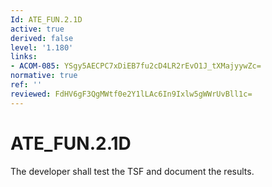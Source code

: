 ```yaml
---
Id: ATE_FUN.2.1D
active: true
derived: false
level: '1.180'
links:
- ACOM-085: YSgy5AECPC7xDiEB7fu2cD4LR2rEvO1J_tXMajyywZc=
normative: true
ref: ''
reviewed: FdHV6gF3QgMWtf0e2Y1lLAc6In9Ixlw5gWWrUvBll1c=
---
```


# ATE_FUN.2.1D

The developer shall test the TSF and document the results.